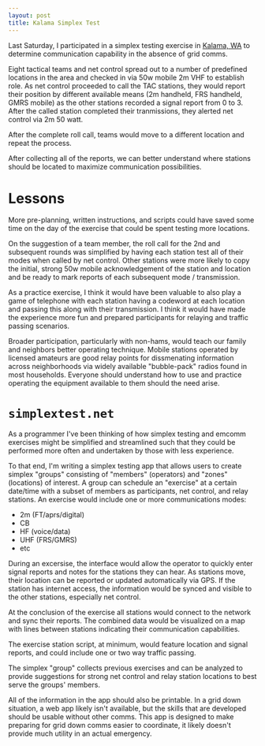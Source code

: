 ```yaml
---
layout: post
title: Kalama Simplex Test
---
```


Last Saturday, I participated in a simplex testing exercise in 
[Kalama, WA](https://aprs.fi/#!mt=roadmap&z=9&ts=1610150400&te=1610236800&call=a%2FKF7HVM-5)
to determine communication capability in the absence of grid comms.

Eight tactical teams and net control spread out to a number of predefined locations
in the area and checked in via 50w mobile 2m VHF to establish role. As
net control proceeded to call the TAC stations, they would report their
position by different available means (2m handheld, FRS handheld, GMRS mobile)
as the other stations recorded a signal report from 0 to 3. After the
called station completed their tranmissions, they alerted net control via
2m 50 watt.

After the complete roll call, teams would move to a different location and
repeat the process.

After collecting all of the reports, we can better understand where stations
should be located to maximize communication possibilities.

# Lessons

More pre-planning, written instructions, and scripts could have saved some
time on the day of the exercise that could be spent testing more locations.

On the suggestion of a team member, the roll call for the 2nd and subsequent
rounds was simplified by having each station test all of their modes
when called by net control. Other stations were more likely to copy the
initial, strong 50w mobile acknowledgement of the station and location
and be ready to mark reports of each subsequent mode / transmission.

As a practice exercise, I think it would have been valuable to also play
a game of telephone with each station having a codeword at each location
and passing this along with their transmission. I think it would have made
the experience more fun and prepared participants for relaying and traffic
passing scenarios.

Broader participation, particularly with non-hams, would teach our family
and neighbors better operating technique. Mobile stations operated by
licensed amateurs are good relay points for dissmenating information
across neighborhoods via widely available "bubble-pack" radios found in
most households. Everyone should understand how to use and practice
operating the equipment available to them should the need arise.

# `simplextest.net`

As a programmer I've been thinking of how simplex testing and emcomm
exercises might be simplified and streamlined such that they could be
performed more often and undertaken by those with less experience.

To that end, I'm writing a simplex testing app that allows users to create
simplex "groups" consisting of "members" (operators) and
"zones" (locations) of interest. A group can schedule an "exercise"
at a certain date/time with a subset of members as participants, net
control, and relay stations. An exercise would include one or
more communications modes:

  * 2m (FT/aprs/digital)
  * CB
  * HF (voice/data)
  * UHF (FRS/GMRS)
  * etc

During an excersise, the interface would allow the operator to quickly
enter signal reports and notes for the stations they can hear. As stations
move, their location can be reported or updated automatically via GPS.
If the station has internet access, the information would be synced 
and visible to the other stations, especially net control.

At the conclusion of the exercise all stations would connect to the
network and sync their reports. The combined data would be visualized
on a map with lines between stations indicating their communication
capabilities.

The exercise station script, at minimum, would feature location
and signal reports, and could include one or two way traffic passing.

The simplex "group" collects previous exercises and can be analyzed
to provide suggestions for strong net control and relay station
locations to best serve the groups' members.

All of the information in the app should also be printable.
In a grid down situation, a web app likely isn't available, but the
skills that are developed should be usable without other comms.
This app is designed to make preparing for grid down comms easier
to coordinate, it likely doesn't provide much utility in an
actual emergency.
